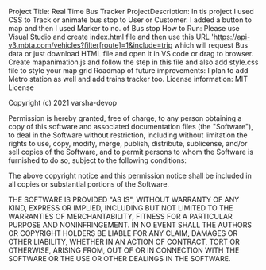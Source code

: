Project Title: Real Time Bus Tracker
ProjectDescription: In tis project I used CSS to Track or animate bus stop to User or Customer. I added a button to map and then I used Marker to no. of Bus stop
How to Run: Please use Visual Studio and create  index.html file and then use this URL 'https://api-v3.mbta.com/vehicles?filter[route]=1&include=trip  which will request Bus data or just download HTML file and open it in VS code or drag to browser.
Create mapanimation.js and follow the step in this file and also add style.css file to style your map grid
Roadmap of future improvements: I plan to add Metro station as well and add trains tracker too.
License information: MIT License

Copyright (c) 2021 varsha-devop

Permission is hereby granted, free of charge, to any person obtaining a copy
of this software and associated documentation files (the "Software"), to deal
in the Software without restriction, including without limitation the rights
to use, copy, modify, merge, publish, distribute, sublicense, and/or sell
copies of the Software, and to permit persons to whom the Software is
furnished to do so, subject to the following conditions:

The above copyright notice and this permission notice shall be included in all
copies or substantial portions of the Software.

THE SOFTWARE IS PROVIDED "AS IS", WITHOUT WARRANTY OF ANY KIND, EXPRESS OR
IMPLIED, INCLUDING BUT NOT LIMITED TO THE WARRANTIES OF MERCHANTABILITY,
FITNESS FOR A PARTICULAR PURPOSE AND NONINFRINGEMENT. IN NO EVENT SHALL THE
AUTHORS OR COPYRIGHT HOLDERS BE LIABLE FOR ANY CLAIM, DAMAGES OR OTHER
LIABILITY, WHETHER IN AN ACTION OF CONTRACT, TORT OR OTHERWISE, ARISING FROM,
OUT OF OR IN CONNECTION WITH THE SOFTWARE OR THE USE OR OTHER DEALINGS IN THE
SOFTWARE.
